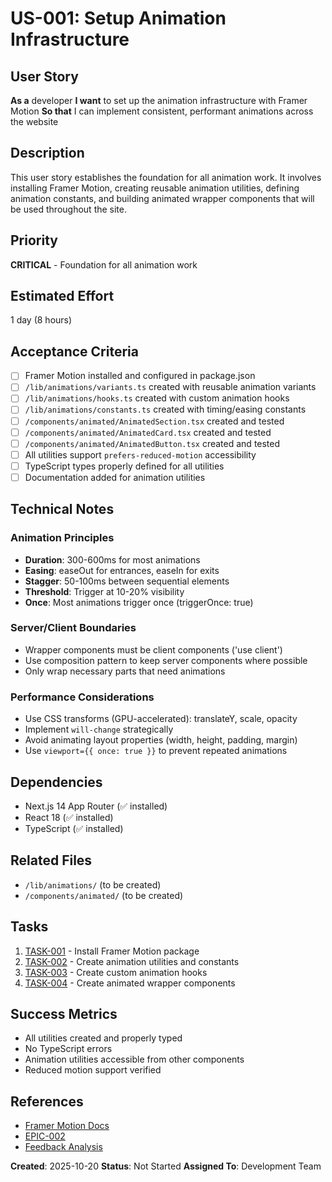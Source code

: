 # US-001: Setup Animation Infrastructure

## User Story

**As a** developer
**I want** to set up the animation infrastructure with Framer Motion
**So that** I can implement consistent, performant animations across the website

## Description

This user story establishes the foundation for all animation work. It involves installing Framer Motion, creating reusable animation utilities, defining animation constants, and building animated wrapper components that will be used throughout the site.

## Priority

**CRITICAL** - Foundation for all animation work

## Estimated Effort

1 day (8 hours)

## Acceptance Criteria

- [ ] Framer Motion installed and configured in package.json
- [ ] `/lib/animations/variants.ts` created with reusable animation variants
- [ ] `/lib/animations/hooks.ts` created with custom animation hooks
- [ ] `/lib/animations/constants.ts` created with timing/easing constants
- [ ] `/components/animated/AnimatedSection.tsx` created and tested
- [ ] `/components/animated/AnimatedCard.tsx` created and tested
- [ ] `/components/animated/AnimatedButton.tsx` created and tested
- [ ] All utilities support `prefers-reduced-motion` accessibility
- [ ] TypeScript types properly defined for all utilities
- [ ] Documentation added for animation utilities

## Technical Notes

### Animation Principles

- **Duration**: 300-600ms for most animations
- **Easing**: easeOut for entrances, easeIn for exits
- **Stagger**: 50-100ms between sequential elements
- **Threshold**: Trigger at 10-20% visibility
- **Once**: Most animations trigger once (triggerOnce: true)

### Server/Client Boundaries

- Wrapper components must be client components ('use client')
- Use composition pattern to keep server components where possible
- Only wrap necessary parts that need animations

### Performance Considerations

- Use CSS transforms (GPU-accelerated): translateY, scale, opacity
- Implement `will-change` strategically
- Avoid animating layout properties (width, height, padding, margin)
- Use `viewport={{ once: true }}` to prevent repeated animations

## Dependencies

- Next.js 14 App Router (✅ installed)
- React 18 (✅ installed)
- TypeScript (✅ installed)

## Related Files

- `/lib/animations/` (to be created)
- `/components/animated/` (to be created)

## Tasks

1. [TASK-001](./tasks/TASK-001.md) - Install Framer Motion package
2. [TASK-002](./tasks/TASK-002.md) - Create animation utilities and constants
3. [TASK-003](./tasks/TASK-003.md) - Create custom animation hooks
4. [TASK-004](./tasks/TASK-004.md) - Create animated wrapper components

## Success Metrics

- All utilities created and properly typed
- No TypeScript errors
- Animation utilities accessible from other components
- Reduced motion support verified

## References

- [Framer Motion Docs](https://www.framer.com/motion/)
- [EPIC-002](../epic.md)
- [Feedback Analysis](../../../../knowledge/feedback/feedback-01.md#L27-36)

**Created**: 2025-10-20
**Status**: Not Started
**Assigned To**: Development Team
